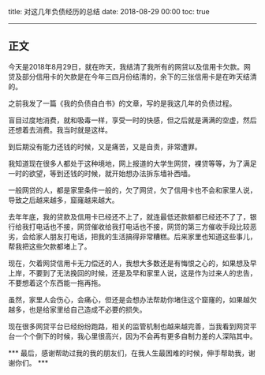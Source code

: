 title: 对这几年负债经历的总结
date: 2018-08-29 00:00
toc: true

---
## 正文 ##
今天是2018年8月29日，就在昨天，我结清了我所有的网贷以及信用卡欠款。网贷及部分信用卡的欠款是在今年三四月份结清的，余下的三张信用卡是在昨天结清的。

之前我发了一篇《我的负债自白书》的文章，写的是我这几年的负债过程。

盲目过度地消费，就和吸毒一样，享受一时的快感，但之后就是满满的空虚，然后还想着去消费。我当时就是这样。

到后期没有能力还钱的时候，又是痛苦，又是自责，非常遭罪。

我知道现在很多人都处于这种境地，网上报道的大学生网贷，裸贷等等，为了满足一时的欲望，等到还钱的时候，就开始想办法拆东墙补西墙。

一般网贷的人，都是家里条件一般的，欠了网贷，欠了信用卡也不会和家里人说，导致之后越来越多，窟窿越来越大。

去年年底，我的贷款及信用卡已经还不上了，就连最低还款额都已经还不了了，银行给我打电话也不接，网贷催收给我打电话也不接，网贷的第三方催收手段比较恶劣，会给家人朋友打电话，把我的生活搞得非常糟糕。后来家里也知道这些事儿，帮我把这些欠款都堵上了。

现在，欠着网贷信用卡无力偿还的人，我想大多数还是有悔恨之心的，如果想及早上岸，不要到了无法挽回的时候，还是及早和家里人说，这是作为过来人的忠告，不要想着这个东西能一拖再拖。

虽然，家里人会伤心，会痛心，但还是会想办法帮助你堵住这个窟窿的，如果越欠越多，也是给家里给自己造成不必要的损失。

现在很多网贷平台已经纷纷跑路，相关的监管机制也越来越完善，当我看到网贷平台一个个倒下的时候，我心里很高兴，因为不会再有更多自制力差的人深陷其中。

*** 最后，感谢帮助过我的我的朋友们，在我人生最困难的时候，伸手帮助我，谢谢你们。 ***